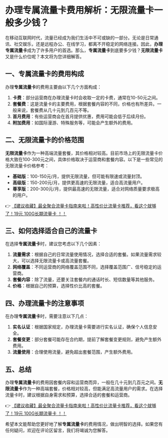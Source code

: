 # 办理专属流量卡费用解析：无限流量卡一般多少钱？

在移动互联网时代，流量已经成为我们生活中不可或缺的一部分。无论是日常通讯、社交娱乐，还是远程办公、在线学习，都离不开稳定的网络连接。因此，**办理专属流量卡**成为了许多用户的首选。那么，**专属流量卡**到底要多少钱？**无限流量卡**又是什么价位呢？本文将为您详细解答。

## 一、专属流量卡的费用构成

办理**专属流量卡**的费用主要由以下几个方面构成：

1. **卡费**：部分运营商在办理流量卡时会收取一定的卡费，通常在10-50元之间。
2. **套餐费**：这是流量卡的主要费用，根据套餐内容的不同，价格也有所差异。一般来说，套餐费从几十元到几百元不等。
3. **首月费用**：有些运营商会在首月提供优惠，费用可能会低于后续月份。
4. **附加费用**：如国际漫游、特殊服务等，可能会产生额外的费用。

## 二、无限流量卡的价格范围

**无限流量卡**作为一种高端流量套餐，其价格相对较高。目前市场上的无限流量卡价格大致在100-300元之间，具体价格取决于运营商和套餐内容。以下是一些常见的无限流量卡价格参考：

- **基础版**：100-150元/月，提供无限流量，但可能有限速或流量封顶。
- **高级版**：150-200元/月，提供更高速的无限流量，适合高流量用户。
- **尊享版**：200-300元/月，提供最高速的无限流量，适合对网络质量要求极高的用户。

👉 [【建议收藏】最全聚合流量卡指南来啦！高性价比流量卡推荐，看这个就够了！19元 100G长期流量卡 ！！](https://bit.ly/Liuliangka)

## 三、如何选择适合自己的流量卡

在选择**专属流量卡**时，建议您考虑以下几个因素：

1. **流量需求**：根据自己的日常流量使用情况，选择合适的套餐。如果流量需求较大，可以选择无限流量卡或高流量套餐。
2. **网络覆盖**：不同运营商的网络覆盖范围不同，选择覆盖范围广、信号稳定的运营商。
3. **套餐内容**：除了流量，还要关注套餐内的通话时长、短信数量等其他服务。
4. **价格**：根据自己的预算，选择性价比高的套餐。

## 四、办理流量卡的注意事项

在办理**专属流量卡**时，需要注意以下几点：

1. **实名认证**：根据国家规定，办理流量卡需要进行实名认证，确保个人信息安全。
2. **套餐变更**：部分套餐可能存在合约期，提前了解套餐变更规则，避免产生额外费用。
3. **流量使用**：合理使用流量，避免超出套餐范围，产生额外费用。

## 五、总结

办理**专属流量卡**的费用因套餐内容和运营商而异，一般在几十元到几百元之间。**无限流量卡**作为一种高端套餐，价格相对较高，但能满足高流量用户的需求。在选择流量卡时，建议根据自身需求和预算，选择合适的套餐和运营商。

👉 [【建议收藏】最全聚合流量卡指南来啦！高性价比流量卡推荐，看这个就够了！19元 100G长期流量卡 ！！](https://bit.ly/Liuliangka)

希望本文能帮助您更好地了解**专属流量卡**的费用情况，做出明智的选择。如果您有任何疑问，欢迎在评论区留言，我们将竭诚为您解答。